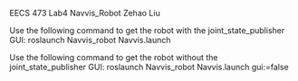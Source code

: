 EECS 473 Lab4 Navvis_Robot Zehao Liu

Use the following command to get the robot with the joint_state_publisher GUI:
roslaunch Navvis_robot Navvis.launch

Use the following command to get the robot without the joint_state_publisher GUI:
roslaunch Navvis_robot Navvis.launch gui:=false

